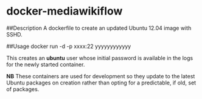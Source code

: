 docker-mediawikiflow
====================

##Description
A dockerfile to create an updated Ubuntu 12.04 image with SSHD.

##Usage
docker run -d -p xxxx:22 yyyyyyyyyyyy

This creates an **ubuntu** user whose initial password is available in the logs
for the newly started container.

**NB** These containers are used for development so they update to the latest
Ubuntu packages on creation rather than opting for a predictable, if old,
set of packages.

